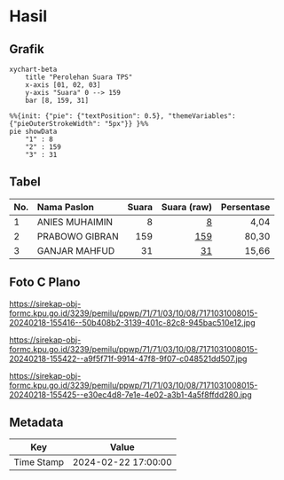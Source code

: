 # Hasil

## Grafik

```mermaid
xychart-beta
    title "Perolehan Suara TPS"
    x-axis [01, 02, 03]
    y-axis "Suara" 0 --> 159
    bar [8, 159, 31]
```

```mermaid
%%{init: {"pie": {"textPosition": 0.5}, "themeVariables": {"pieOuterStrokeWidth": "5px"}} }%%
pie showData
    "1" : 8
    "2" : 159
    "3" : 31
```

## Tabel

| No. | Nama Paslon    | Suara | Suara (raw) | Persentase |
|:--- |:-------------- | -----:| -----------:| ----------:|
| 1   | ANIES MUHAIMIN | 8     | [8][p-1]    | 4,04       |
| 2   | PRABOWO GIBRAN | 159   | [159][p-2]  | 80,30      |
| 3   | GANJAR MAHFUD  | 31    | [31][p-3]   | 15,66      |


[p-1]: https://github.com/gigit-pemilu/pemilu-2024-71-sulawesi-utara/blob/main/pilpres/hitung-suara/sub/71-sulawesi-utara/sub/71-kota-manado/sub/03-singkil/sub/1008-kombos-timur/sub/015-tps/sub/paslon-1.txt
[p-2]: https://github.com/gigit-pemilu/pemilu-2024-71-sulawesi-utara/blob/main/pilpres/hitung-suara/sub/71-sulawesi-utara/sub/71-kota-manado/sub/03-singkil/sub/1008-kombos-timur/sub/015-tps/sub/paslon-2.txt
[p-3]: https://github.com/gigit-pemilu/pemilu-2024-71-sulawesi-utara/blob/main/pilpres/hitung-suara/sub/71-sulawesi-utara/sub/71-kota-manado/sub/03-singkil/sub/1008-kombos-timur/sub/015-tps/sub/paslon-3.txt

## Foto C Plano

https://sirekap-obj-formc.kpu.go.id/3239/pemilu/ppwp/71/71/03/10/08/7171031008015-20240218-155416--50b408b2-3139-401c-82c8-945bac510e12.jpg

https://sirekap-obj-formc.kpu.go.id/3239/pemilu/ppwp/71/71/03/10/08/7171031008015-20240218-155422--a9f5f71f-9914-47f8-9f07-c048521dd507.jpg

https://sirekap-obj-formc.kpu.go.id/3239/pemilu/ppwp/71/71/03/10/08/7171031008015-20240218-155425--e30ec4d8-7e1e-4e02-a3b1-4a5f8ffdd280.jpg


## Metadata

| Key        | Value               |
| ---------- | ------------------- |
| Time Stamp | 2024-02-22 17:00:00 |



